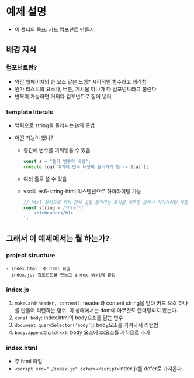 # 예제 설명

- 이 폴더의 목표: 카드 컴포넌트 만들기.

## 배경 지식

### 컴포넌트란?

- 약간 웹페이지의 한 요소 같은 느낌? 시각적인 함수라고 생각함
- 뭔가 리스트의 요소나, 버튼, 게시물 하나가 다 컴포넌트라고 불린다
- 반복이 가능하면 거의다 컴포넌트로 집어 넣어.

### template literals

- 백틱으로 string을 둘러싸는 js의 문법
- 어떤 기능이 있냐?

  - 중간에 변수를 끼워넣을 수 있음

    ```javascript
    const a = "뭔가 변수의 내용";
    console.log(`여기에 변수 내용이 들어가게 됨 -> ${a}`);
    ```

  - 여러 줄로 쓸 수 있음
  - vsc의 es6-string-html 익스텐션으로 하이라이팅 가능

    ```javascript
    // html 형식으로 백틱 안에 글을 쓸거라는 표시를 해주면 알아서 하이라이팅 해줌
    const string = /*html*/ `
        <h1>header</h1>
    `;
    ```

## 그래서 이 예제에서는 뭘 하는가?

### project structure

```text
- index.html: 주 html 파일
- index.js: 컴포넌트를 만들고 index.html에 붙임
```

### index.js

1. `makeCard(header, content)`: header와 content string을 받아 카드 요소 하나를 만들어 리턴하는 함수. 이 상태에서는 dom에 아무것도 랜더링되지 않는다.
2. `const body`: index.html의 body요소를 담는 변수
3. `document.querySelector('body')`: body요소를 가져와서 리턴함
4. `body.appendChild(xx)`: body 요소에 xx요소를 자식으로 추가

### index.html

- 주 html 파일
- `<script src="./index.js" defer></script>`index.jk를 defer로 가져온다.
